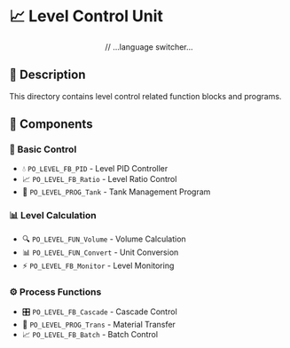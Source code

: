 # 📈 Level Control Unit

<div align="center">
// ...language switcher...
</div>

## 📑 Description
This directory contains level control related function blocks and programs.

## 📂 Components
### 🎯 Basic Control
- 💧 `PO_LEVEL_FB_PID` - Level PID Controller
- 📈 `PO_LEVEL_FB_Ratio` - Level Ratio Control
- 🔄 `PO_LEVEL_PROG_Tank` - Tank Management Program

### 📊 Level Calculation
- 🔍 `PO_LEVEL_FUN_Volume` - Volume Calculation
- 📊 `PO_LEVEL_FUN_Convert` - Unit Conversion
- ⚡ `PO_LEVEL_FB_Monitor` - Level Monitoring

### ⚙️ Process Functions
- 🎛️ `PO_LEVEL_FB_Cascade` - Cascade Control
- 🔄 `PO_LEVEL_PROG_Trans` - Material Transfer
- 📈 `PO_LEVEL_FB_Batch` - Batch Control
